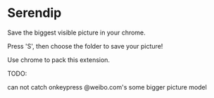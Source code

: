 Serendip
==========

Save the biggest visible picture in your chrome.

Press 'S', then choose the folder to save your picture!

Use chrome to pack this extension.

TODO:

can not catch onkeypress @weibo.com's some bigger picture model
